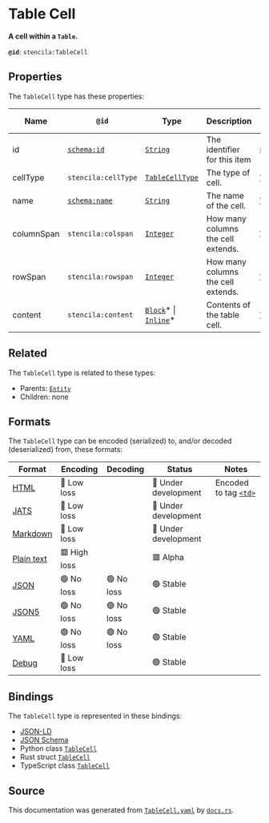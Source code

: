 # Table Cell

**A cell within a `Table`.**

**`@id`**: `stencila:TableCell`

## Properties

The `TableCell` type has these properties:

| Name       | `@id`                                    | Type                                                                                                                                                                                                | Description                         | Inherited from                                                                                          |
| ---------- | ---------------------------------------- | --------------------------------------------------------------------------------------------------------------------------------------------------------------------------------------------------- | ----------------------------------- | ------------------------------------------------------------------------------------------------------- |
| id         | [`schema:id`](https://schema.org/id)     | [`String`](https://github.com/stencila/stencila/blob/main/docs/reference/schema/data/string.md)                                                                                                     | The identifier for this item        | [`Entity`](https://github.com/stencila/stencila/blob/main/docs/reference/schema/other/entity.md)        |
| cellType   | `stencila:cellType`                      | [`TableCellType`](https://github.com/stencila/stencila/blob/main/docs/reference/schema/works/table-cell-type.md)                                                                                    | The type of cell.                   | [`TableCell`](https://github.com/stencila/stencila/blob/main/docs/reference/schema/works/table-cell.md) |
| name       | [`schema:name`](https://schema.org/name) | [`String`](https://github.com/stencila/stencila/blob/main/docs/reference/schema/data/string.md)                                                                                                     | The name of the cell.               | [`TableCell`](https://github.com/stencila/stencila/blob/main/docs/reference/schema/works/table-cell.md) |
| columnSpan | `stencila:colspan`                       | [`Integer`](https://github.com/stencila/stencila/blob/main/docs/reference/schema/data/integer.md)                                                                                                   | How many columns the cell extends.  | [`TableCell`](https://github.com/stencila/stencila/blob/main/docs/reference/schema/works/table-cell.md) |
| rowSpan    | `stencila:rowspan`                       | [`Integer`](https://github.com/stencila/stencila/blob/main/docs/reference/schema/data/integer.md)                                                                                                   | How many columns the cell extends.  | [`TableCell`](https://github.com/stencila/stencila/blob/main/docs/reference/schema/works/table-cell.md) |
| content    | `stencila:content`                       | [`Block`](https://github.com/stencila/stencila/blob/main/docs/reference/schema/prose/block.md)* \| [`Inline`](https://github.com/stencila/stencila/blob/main/docs/reference/schema/prose/inline.md)* | Contents of the table cell.         | [`TableCell`](https://github.com/stencila/stencila/blob/main/docs/reference/schema/works/table-cell.md) |

## Related

The `TableCell` type is related to these types:

- Parents: [`Entity`](https://github.com/stencila/stencila/blob/main/docs/reference/schema/other/entity.md)
- Children: none

## Formats

The `TableCell` type can be encoded (serialized) to, and/or decoded (deserialized) from, these formats:

| Format                                                                                        | Encoding       | Decoding     | Status                 | Notes                                                                                 |
| --------------------------------------------------------------------------------------------- | -------------- | ------------ | ---------------------- | ------------------------------------------------------------------------------------- |
| [HTML](https://github.com/stencila/stencila/blob/main/docs/reference/formats/html.md)         | 🔷 Low loss     |              | 🚧 Under development    | Encoded to tag [`<td>`](https://developer.mozilla.org/en-US/docs/Web/HTML/Element/td) |
| [JATS](https://github.com/stencila/stencila/blob/main/docs/reference/formats/jats.md)         | 🔷 Low loss     |              | 🚧 Under development    |                                                                                       |
| [Markdown](https://github.com/stencila/stencila/blob/main/docs/reference/formats/markdown.md) | 🔷 Low loss     |              | 🚧 Under development    |                                                                                       |
| [Plain text](https://github.com/stencila/stencila/blob/main/docs/reference/formats/text.md)   | 🟥 High loss    |              | 🟥 Alpha                |                                                                                       |
| [JSON](https://github.com/stencila/stencila/blob/main/docs/reference/formats/json.md)         | 🟢 No loss      | 🟢 No loss    | 🟢 Stable               |                                                                                       |
| [JSON5](https://github.com/stencila/stencila/blob/main/docs/reference/formats/json5.md)       | 🟢 No loss      | 🟢 No loss    | 🟢 Stable               |                                                                                       |
| [YAML](https://github.com/stencila/stencila/blob/main/docs/reference/formats/yaml.md)         | 🟢 No loss      | 🟢 No loss    | 🟢 Stable               |                                                                                       |
| [Debug](https://github.com/stencila/stencila/blob/main/docs/reference/formats/debug.md)       | 🔷 Low loss     |              | 🟢 Stable               |                                                                                       |

## Bindings

The `TableCell` type is represented in these bindings:

- [JSON-LD](https://stencila.dev/TableCell.jsonld)
- [JSON Schema](https://stencila.dev/TableCell.schema.json)
- Python class [`TableCell`](https://github.com/stencila/stencila/blob/main/python/stencila/types/table_cell.py)
- Rust struct [`TableCell`](https://github.com/stencila/stencila/blob/main/rust/schema/src/types/table_cell.rs)
- TypeScript class [`TableCell`](https://github.com/stencila/stencila/blob/main/typescript/src/types/TableCell.ts)

## Source

This documentation was generated from [`TableCell.yaml`](https://github.com/stencila/stencila/blob/main/schema/TableCell.yaml) by [`docs.rs`](https://github.com/stencila/stencila/blob/main/rust/schema-gen/src/docs.rs).